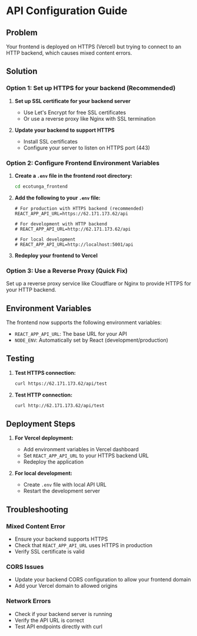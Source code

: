 # API Configuration Guide

## Problem
Your frontend is deployed on HTTPS (Vercel) but trying to connect to an HTTP backend, which causes mixed content errors.

## Solution

### Option 1: Set up HTTPS for your backend (Recommended)

1. **Set up SSL certificate for your backend server**
   - Use Let's Encrypt for free SSL certificates
   - Or use a reverse proxy like Nginx with SSL termination

2. **Update your backend to support HTTPS**
   - Install SSL certificates
   - Configure your server to listen on HTTPS port (443)

### Option 2: Configure Frontend Environment Variables

1. **Create a `.env` file in the frontend root directory:**
   ```bash
   cd ecotunga_frontend
   ```

2. **Add the following to your `.env` file:**
   ```env
   # For production with HTTPS backend (recommended)
   REACT_APP_API_URL=https://62.171.173.62/api
   
   # For development with HTTP backend
   # REACT_APP_API_URL=http://62.171.173.62/api
   
   # For local development
   # REACT_APP_API_URL=http://localhost:5001/api
   ```

3. **Redeploy your frontend to Vercel**

### Option 3: Use a Reverse Proxy (Quick Fix)

Set up a reverse proxy service like Cloudflare or Nginx to provide HTTPS for your HTTP backend.

## Environment Variables

The frontend now supports the following environment variables:

- `REACT_APP_API_URL`: The base URL for your API
- `NODE_ENV`: Automatically set by React (development/production)

## Testing

1. **Test HTTPS connection:**
   ```bash
   curl https://62.171.173.62/api/test
   ```

2. **Test HTTP connection:**
   ```bash
   curl http://62.171.173.62/api/test
   ```

## Deployment Steps

1. **For Vercel deployment:**
   - Add environment variables in Vercel dashboard
   - Set `REACT_APP_API_URL` to your HTTPS backend URL
   - Redeploy the application

2. **For local development:**
   - Create `.env` file with local API URL
   - Restart the development server

## Troubleshooting

### Mixed Content Error
- Ensure your backend supports HTTPS
- Check that `REACT_APP_API_URL` uses HTTPS in production
- Verify SSL certificate is valid

### CORS Issues
- Update your backend CORS configuration to allow your frontend domain
- Add your Vercel domain to allowed origins

### Network Errors
- Check if your backend server is running
- Verify the API URL is correct
- Test API endpoints directly with curl 